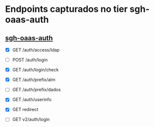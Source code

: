 # Endpoints capturados no tier sgh-oaas-auth

## [sgh-oaas-auth](https://oaas-auth.nuvem.bb.com.br/doc/)

- [X] GET /auth/access/ldap

- [ ] POST /auth/login

- [X] GET /auth/login/check

- [X] GET /auth/prefix/alm

- [ ] GET /auth/prefix/dados

- [X] GET /auth/userinfo

- [X] GET redirect

- [ ] GET v2/auth/login
